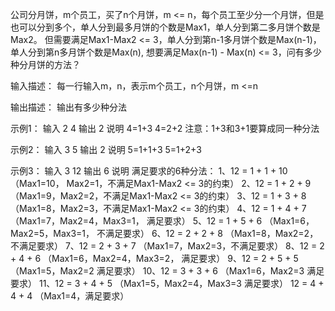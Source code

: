 公司分月饼，m个员工，买了n个月饼，m <= n，每个员工至少分一个月饼，但是也可以分到多个，单人分到最多月饼的个数是Max1，单人分到第二多月饼个数是Max2。
但需要满足Max1-Max2 <= 3，单人分到第n-1多月饼个数是Max(n-1)，单人分到第n多月饼个数是Max(n), 想要满足Max(n-1) - Max(n) <= 3，问有多少种分月饼的方法？

输入描述：
每一行输入m，n，表示m个员工，n个月饼，m <=n

输出描述：
输出有多少种分法

示例1：
输入
2 4
输出
2
说明
4=1+3
4=2+2
注意：1+3和3+1要算成同一种分法

示例2：
输入
3 5
输出
2
说明
5=1+1+3
5=1+2+3

示例3：
输入
3 12
输出
6
说明
满足要求的6种分法：
1、12 = 1 + 1 + 10 （Max1=10， Max2=1，不满足Max1-Max2 <= 3的约束）
2、12 = 1 + 2 + 9  （Max1=9，Max2=2，不满足Max1-Max2 <= 3的约束）
3、12 = 1 + 3 + 8  （Max1=8，Max2=3，不满足Max1-Max2 <= 3的约束）
4、12 = 1 + 4 + 7  （Max1=7，Max2=4，Max3=1， 满足要求）
5、12 = 1 + 5 + 6  （Max1=6，Max2=5，Max3=1， 不满足要求）
6、12 = 2 + 2 + 8  （Max1=8，Max2=2，不满足要求）
7、12 = 2 + 3 + 7  （Max1=7，Max2=3，不满足要求）
8、12 = 2 + 4 + 6  （Max1=6，Max2=4，Max3=2， 满足要求）
9、12 = 2 + 5 + 5  （Max1=5，Max2=2 满足要求）
10、12 = 3 + 3 + 6 （Max1=6，Max2=3 满足要求）
11、12 = 3 + 4 + 5 （Max1=5，Max2=4，Max3=3 满足要求）
12 = 4 + 4 + 4 （Max1=4，满足要求）
